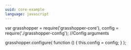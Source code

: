 ```yaml
---
uuid: core-example
language: javascript
---
```


var grasshopper = require('grasshopper-core'),
    config = require('./grasshopper-config'); //Config arguments

grasshopper.configure( function () {
    this.config = config;
} );
